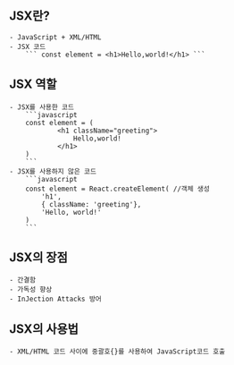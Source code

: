 ## JSX란?

    - JavaScript + XML/HTML
    - JSX 코드
        ``` const element = <h1>Hello,world!</h1> ```

## JSX 역할

    - JSX를 사용한 코드
        ```javascript
        const element = (
                <h1 className="greeting">
                    Hello,world!
                </h1>
        )
        ```
    - JSX를 사용하지 않은 코드
        ```javascript
        const element = React.createElement( //객체 생성
            'h1',
            { className: 'greeting'},
            'Hello, world!'
        )
        ```

## JSX의 장점

    - 간결함
    - 가독성 향상
    - InJection Attacks 방어

## JSX의 사용법

    - XML/HTML 코드 사이에 중괄호{}를 사용하여 JavaScript코드 호출
